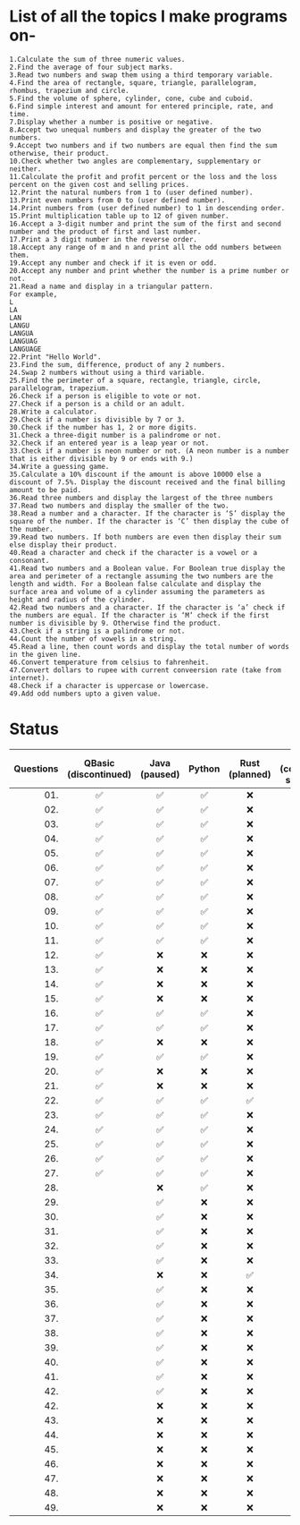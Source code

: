 # List of all the topics I make programs on-

    1.Calculate the sum of three numeric values.  
    2.Find the average of four subject marks.  
    3.Read two numbers and swap them using a third temporary variable.
    4.Find the area of rectangle, square, triangle, parallelogram, rhombus, trapezium and circle.
    5.Find the volume of sphere, cylinder, cone, cube and cuboid.
    6.Find simple interest and amount for entered principle, rate, and time.
    7.Display whether a number is positive or negative.
    8.Accept two unequal numbers and display the greater of the two numbers. 
    9.Accept two numbers and if two numbers are equal then find the sum otherwise, their product.
    10.Check whether two angles are complementary, supplementary or neither.
    11.Calculate the profit and profit percent or the loss and the loss percent on the given cost and selling prices.
    12.Print the natural numbers from 1 to (user defined number).
    13.Print even numbers from 0 to (user defined number).
    14.Print numbers from (user defined number) to 1 in descending order.
    15.Print multiplication table up to 12 of given number.
    16.Accept a 3-digit number and print the sum of the first and second number and the product of first and last number.
    17.Print a 3 digit number in the reverse order.
    18.Accept any range of m and n and print all the odd numbers between them. 
    19.Accept any number and check if it is even or odd.
    20.Accept any number and print whether the number is a prime number or not.
    21.Read a name and display in a triangular pattern.
    For example,
    L
    LA
    LAN
    LANGU
    LANGUA
    LANGUAG
    LANGUAGE
    22.Print "Hello World".
    23.Find the sum, difference, product of any 2 numbers.
    24.Swap 2 numbers without using a third variable.
    25.Find the perimeter of a square, rectangle, triangle, circle, parallelogram, trapezium.
    26.Check if a person is eligible to vote or not.
    27.Check if a person is a child or an adult.
    28.Write a calculator.
    29.Check if a number is divisible by 7 or 3.
    30.Check if the number has 1, 2 or more digits.
    31.Check a three-digit number is a palindrome or not.
    32.Check if an entered year is a leap year or not.
    33.Check if a number is neon number or not. (A neon number is a number that is either divisible by 9 or ends with 9.)
    34.Write a guessing game.
    35.Calculate a 10% discount if the amount is above 10000 else a discount of 7.5%. Display the discount received and the final billing amount to be paid.
    36.Read three numbers and display the largest of the three numbers
    37.Read two numbers and display the smaller of the two.
    38.Read a number and a character. If the character is ‘S’ display the square of the number. If the character is ‘C’ then display the cube of the number.
    39.Read two numbers. If both numbers are even then display their sum else display their product.
    40.Read a character and check if the character is a vowel or a consonant.
    41.Read two numbers and a Boolean value. For Boolean true display the area and perimeter of a rectangle assuming the two numbers are the length and width. For a Boolean false calculate and display the surface area and volume of a cylinder assuming the parameters as height and radius of the cylinder.
    42.Read two numbers and a character. If the character is ‘a’ check if the numbers are equal. If the character is ‘M’ check if the first number is divisible by 9. Otherwise find the product.
    43.Check if a string is a palindrome or not.
    44.Count the number of vowels in a string.
    45.Read a line, then count words and display the total number of words in the given line.
    46.Convert temperature from celsius to fahrenheit.
    47.Convert dollars to rupee with current conveersion rate (take from internet).
    48.Check if a character is uppercase or lowercase.
    49.Add odd numbers upto a given value.
    

# Status

| Questions | QBasic <br> (discontinued) | Java <br> (paused) | Python | Rust <br> (planned) | C <br> (coming <br> soon) | C++ <br> (coming <br> soon) | C# <br> (planned) | Go <br> (planned) | Haskell <br> (planned) |
|---:|:---:|:---:|:---:|:---:|:---:|:---:|:---:|:---:|:---:|
|01.| ✅ | ✅ | ✅ | ❌ | ❌ | ❌ | ❌ | ❌ | ❌ |
|02.| ✅ | ✅ | ✅ | ❌ | ❌ | ❌ | ❌ | ❌ | ❌ |
|03.| ✅ | ✅ | ✅ | ❌ | ❌ | ❌ | ❌ | ❌ | ❌ |
|04.| ✅ | ✅ | ✅ | ❌ | ❌ | ❌ | ❌ | ❌ | ❌ |
|05.| ✅ | ✅ | ✅ | ❌ | ❌ | ❌ | ❌ | ❌ | ❌ |
|06.| ✅ | ✅ | ✅ | ❌ | ❌ | ❌ | ❌ | ❌ | ❌ |
|07.| ✅ | ✅ | ✅ | ❌ | ❌ | ❌ | ❌ | ❌ | ❌ |
|08.| ✅ | ✅ | ✅ | ❌ | ❌ | ❌ | ❌ | ❌ | ❌ |
|09.| ✅ | ✅ | ✅ | ❌ | ❌ | ❌ | ❌ | ❌ | ❌ |
|10.| ✅ | ✅ | ✅ | ❌ | ❌ | ❌ | ❌ | ❌ | ❌ |
|11.| ✅ | ✅ | ✅ | ❌ | ❌ | ❌ | ❌ | ❌ | ❌ |
|12.| ✅ | ❌ | ❌ | ❌ | ❌ | ❌ | ❌ | ❌ | ❌ |
|13.| ✅ | ❌ | ❌ | ❌ | ❌ | ❌ | ❌ | ❌ | ❌ |
|14.| ✅ | ❌ | ❌ | ❌ | ❌ | ❌ | ❌ | ❌ | ❌ |
|15.| ✅ | ❌ | ❌ | ❌ | ❌ | ❌ | ❌ | ❌ | ❌ |
|16.| ✅ | ✅ | ✅ | ❌ | ❌ | ❌ | ❌ | ❌ | ❌ |
|17.| ✅ | ✅ | ✅ | ❌ | ❌ | ❌ | ❌ | ❌ | ❌ |
|18.| ✅ | ❌ | ❌ | ❌ | ❌ | ❌ | ❌ | ❌ | ❌ |
|19.| ✅ | ✅ | ✅ | ❌ | ❌ | ❌ | ❌ | ❌ | ❌ |
|20.| ✅ | ❌ | ❌ | ❌ | ❌ | ❌ | ❌ | ❌ | ❌ |
|21.| ✅ | ❌ | ❌ | ❌ | ❌ | ❌ | ❌ | ❌ | ❌ |
|22.| ✅ | ✅ | ✅ | ✅ | ✅ | ✅ | ✅ | ✅ | ✅ |
|23.| ✅ | ✅ | ✅ | ❌ | ❌ | ❌ | ❌ | ❌ | ❌ |
|24.| ✅ | ✅ | ✅ | ❌ | ❌ | ❌ | ❌ | ❌ | ❌ |
|25.| ✅ | ✅ | ✅ | ❌ | ❌ | ❌ | ❌ | ❌ | ❌ |
|26.| ✅ | ✅ | ✅ | ❌ | ❌ | ❌ | ❌ | ❌ | ❌ |
|27.| ✅ | ✅ | ✅ | ❌ | ❌ | ❌ | ❌ | ❌ | ❌ |
|28.|    | ❌ | ✅ | ❌ | ❌ | ❌ | ❌ | ❌ | ❌ |
|29.|    | ✅ | ❌ | ❌ | ❌ | ❌ | ❌ | ❌ | ❌ |
|30.|    | ✅ | ❌ | ❌ | ❌ | ❌ | ❌ | ❌ | ❌ |
|31.|    | ✅ | ❌ | ❌ | ❌ | ❌ | ❌ | ❌ | ❌ |
|32.|    | ✅ | ❌ | ❌ | ❌ | ❌ | ❌ | ❌ | ❌ |
|33.|    | ✅ | ❌ | ❌ | ❌ | ❌ | ❌ | ❌ | ❌ |
|34.|    | ❌ | ❌ | ✅ | ❌ | ❌ | ❌ | ❌ | ❌ |
|35.|    | ✅ | ❌ | ❌ | ❌ | ❌ | ❌ | ❌ | ❌ |
|36.|    | ✅ | ❌ | ❌ | ❌ | ❌ | ❌ | ❌ | ❌ |
|37.|    | ✅ | ❌ | ❌ | ❌ | ❌ | ❌ | ❌ | ❌ |
|38.|    | ✅ | ❌ | ❌ | ❌ | ❌ | ❌ | ❌ | ❌ |
|39.|    | ✅ | ❌ | ❌ | ❌ | ❌ | ❌ | ❌ | ❌ |
|40.|    | ✅ | ❌ | ❌ | ❌ | ❌ | ❌ | ❌ | ❌ |
|41.|    | ✅ | ❌ | ❌ | ❌ | ❌ | ❌ | ❌ | ❌ |
|42.|    | ✅ | ❌ | ❌ | ❌ | ❌ | ❌ | ❌ | ❌ |
|42.|    | ❌ | ❌ | ❌ | ❌ | ❌ | ❌ | ❌ | ❌ |
|43.|    | ❌ | ❌ | ❌ | ❌ | ❌ | ❌ | ❌ | ❌ |
|44.|    | ❌ | ❌ | ❌ | ❌ | ❌ | ❌ | ❌ | ❌ |
|45.|    | ❌ | ❌ | ❌ | ❌ | ❌ | ❌ | ❌ | ❌ |
|46.|    | ❌ | ❌ | ❌ | ❌ | ❌ | ❌ | ❌ | ❌ |
|47.|    | ❌ | ❌ | ❌ | ❌ | ❌ | ❌ | ❌ | ❌ |
|48.|    | ❌ | ❌ | ❌ | ❌ | ❌ | ❌ | ❌ | ❌ |
|49.|    | ❌ | ❌ | ❌ | ❌ | ❌ | ❌ | ❌ | ❌ |
